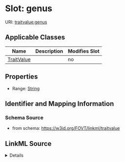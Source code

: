 

# Slot: genus

URI: [traitvalue:genus](http://purl.obolibrary.org/obo/FOVT/data#genus)



<!-- no inheritance hierarchy -->





## Applicable Classes

| Name | Description | Modifies Slot |
| --- | --- | --- |
| [TraitValue](TraitValue.md) |  |  no  |







## Properties

* Range: [String](String.md)





## Identifier and Mapping Information







### Schema Source


* from schema: https://w3id.org/FOVT/linkml/traitvalue




## LinkML Source

<details>
```yaml
name: genus
from_schema: https://w3id.org/FOVT/linkml/traitvalue
rank: 1000
alias: genus
domain_of:
- TraitValue
range: string

```
</details>